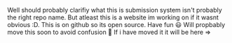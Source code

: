 Well should probably clarifiy what this is submission system isn't probably the right repo name. 
But atleast this is a website im working on if it wasnt obvious :D. This is on github so its open source. Have fun 😃
Will propbably move this soon to avoid confusion 👋 If i have moved it it will be here =>
